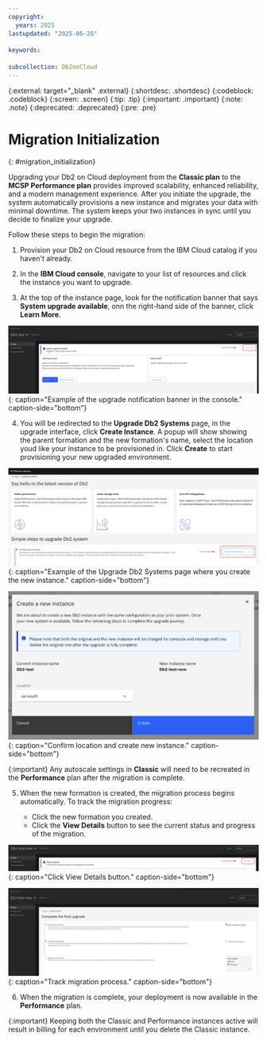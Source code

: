 ```yaml
---
copyright:
  years: 2025
lastupdated: "2025-06-26"

keywords:

subcollection: Db2onCloud
---
```



{:external: target="_blank" .external}
{:shortdesc: .shortdesc}
{:codeblock: .codeblock}
{:screen: .screen}
{:tip: .tip}
{:important: .important}
{:note: .note}
{:deprecated: .deprecated}
{:pre: .pre}

# Migration Initialization
{: #migration_initialization}

Upgrading your Db2 on Cloud deployment from the **Classic plan** to the **MCSP Performance plan** provides improved scalability, enhanced reliability, and a modern management experience. After you initiate the upgrade, the system automatically provisions a new instance and migrates your data with minimal downtime. The system keeps your two instances in sync until you decide to finalize your upgrade.

Follow these steps to begin the migration:

1. Provision your Db2 on Cloud resource from the IBM Cloud catalog if you haven't already.

2. In the **IBM Cloud console**, navigate to your list of resources and click the instance you want to upgrade.

3. At the top of the instance page, look for the notification banner that says **System upgrade available**, onn the right-hand side of the banner, click **Learn More**.

![System upgrade notification banner example](images/migration_learn_more.png){: caption="Example of the upgrade notification banner in the console." caption-side="bottom"}

4. You will be redirected to the **Upgrade Db2 Systems** page, in the upgrade interface, click **Create Instance**. A popup will show showing the parent formation and the new formation's name, select the location youd like your instance to be provisioned in. Click **Create** to start provisioning your new upgraded environment.

![Upgrade Db2 Systems page example](images/migration_create_new_instance.png){: caption="Example of the Upgrade Db2 Systems page where you create the new instance." caption-side="bottom"}

![Create Instance Confirm](images/migration_create_confirm.png){: caption="Confirm location and create new instance." caption-side="bottom"}

{:important}
Any autoscale settings in **Classic** will need to be recreated in the **Performance** plan after the migration is complete.

5. When the new formation is created, the migration process begins automatically. To track the migration progress:

   - Click the new formation you created.
   - Click the **View Details** button to see the current status and progress of the migration.

![Migration view details button](images/migration_view_details.png){: caption="Click View Details button." caption-side="bottom"}

![Migration track migration process](images/migration_complete_restore.png){: caption="Track migration process." caption-side="bottom"}

6. When the migration is complete, your deployment is now available in the **Performance** plan.

{:important}
Keeping both the Classic and Performance instances active will result in billing for each environment until you delete the Classic instance.
